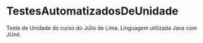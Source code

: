 # TestesAutomatizadosDeUnidade

Teste de Unidade do curso do Júlio de Lima. Linguagem utilizada Java com JUnit.
